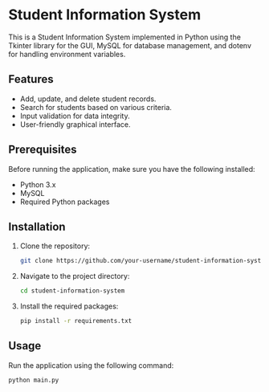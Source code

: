 # Student Information System

This is a Student Information System implemented in Python using the Tkinter library for the GUI, MySQL for database management, and dotenv for handling environment variables.

## Features

- Add, update, and delete student records.
- Search for students based on various criteria.
- Input validation for data integrity.
- User-friendly graphical interface.

## Prerequisites

Before running the application, make sure you have the following installed:

- Python 3.x
- MySQL
- Required Python packages

## Installation

1. Clone the repository:

   ```bash
   git clone https://github.com/your-username/student-information-system.git
   ```

2. Navigate to the project directory:

   ```bash
   cd student-information-system
   ```

3. Install the required packages:

   ```bash
   pip install -r requirements.txt
   ```

## Usage

Run the application using the following command:

```bash
python main.py

```
